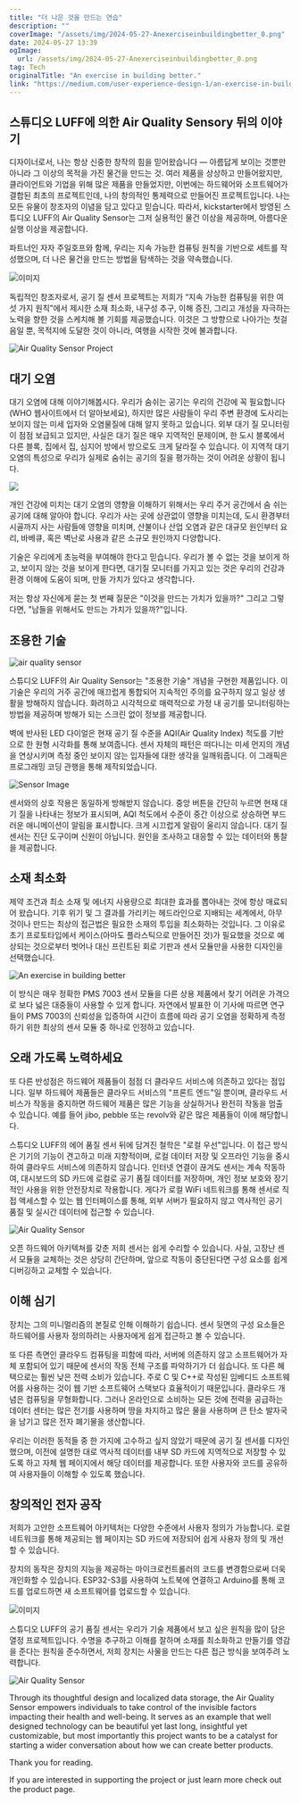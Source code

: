 ```yaml
---
title: "더 나은 것을 만드는 연습"
description: ""
coverImage: "/assets/img/2024-05-27-Anexerciseinbuildingbetter_0.png"
date: 2024-05-27 13:39
ogImage:
  url: /assets/img/2024-05-27-Anexerciseinbuildingbetter_0.png
tag: Tech
originalTitle: "An exercise in building better."
link: "https://medium.com/user-experience-design-1/an-exercise-in-building-better-1928c991ae31"
---
```


## 스튜디오 LUFF에 의한 Air Quality Sensory 뒤의 이야기

디자이너로서, 나는 항상 신중한 창작의 힘을 믿어왔습니다 — 아름답게 보이는 것뿐만 아니라 그 이상의 목적을 가진 물건을 만드는 것. 여러 제품을 상상하고 만들어왔지만, 클라이언트와 기업을 위해 많은 제품을 만들었지만, 이번에는 하드웨어와 소프트웨어가 결합된 최초의 프로젝트인데, 나의 창의적인 통제력으로 만들어진 프로젝트입니다. 나는 모든 유물이 창조자의 이념을 담고 있다고 믿습니다. 따라서, kickstarter에서 방영된 스튜디오 LUFF의 Air Quality Sensor는 그저 실용적인 물건 이상을 제공하며, 아름다운 실행 이상을 제공합니다.

파트너인 자자 주일호프와 함께, 우리는 지속 가능한 컴퓨팅 원칙을 기반으로 세트를 작성했으며, 더 나은 물건을 만드는 방법을 탐색하는 것을 약속했습니다.

![이미지](https://miro.medium.com/v2/resize:fit:512/1*iujP39dLZVpEORDyRBNXUw.gif)

<div class="content-ad"></div>

독립적인 창조자로서, 공기 질 센서 프로젝트는 저희가 “지속 가능한 컴퓨팅을 위한 여섯 가지 원칙”에서 제시한 소재 최소화, 내구성 추구, 이해 증진, 그리고 개성을 자극하는 노력을 향한 것을 스케치해 볼 기회를 제공했습니다. 이것은 그 방향으로 나아가는 첫걸음일 뿐, 목적지에 도달한 것이 아니라, 여행을 시작한 것에 불과합니다.

![Air Quality Sensor Project](/assets/img/2024-05-27-Anexerciseinbuildingbetter_0.png)

## 대기 오염

대기 오염에 대해 이야기해봅시다. 우리가 숨쉬는 공기는 우리의 건강에 꼭 필요합니다(WHO 웹사이트에서 더 알아보세요), 하지만 많은 사람들이 우리 주변 환경에 도사리는 보이지 않는 미세 입자와 오염물질에 대해 알지 못하고 있습니다. 외부 대기 질 모니터링이 점점 보급되고 있지만, 사실은 대기 질은 매우 지역적인 문제이며, 한 도시 블록에서 다른 블록, 집에서 집, 심지어 방에서 방으로도 크게 달라질 수 있습니다. 이 지역적 대기 오염의 특성으로 우리가 실제로 숨쉬는 공기의 질을 평가하는 것이 어려운 상황이 됩니다.

<div class="content-ad"></div>

<img src="/assets/img/2024-05-27-Anexerciseinbuildingbetter_1.png" />

개인 건강에 미치는 대기 오염의 영향을 이해하기 위해서는 우리 주거 공간에서 숨 쉬는 공기에 대해 알아야 합니다. 우리가 사는 곳에 상관없이 영향을 미치는데, 도시 환경부터 시골까지 사는 사람들에 영향을 미치며, 산불이나 산업 오염과 같은 대규모 원인부터 요리, 바베큐, 혹은 벽난로 사용과 같은 소규모 원인까지 다양합니다.

기술은 우리에게 초능력을 부여해야 한다고 믿습니다. 우리가 볼 수 없는 것을 보이게 하고, 보이지 않는 것을 보이게 한다면, 대기질 모니터를 가지고 있는 것은 우리의 건강과 환경 이해에 도움이 되며, 만들 가치가 있다고 생각합니다.

저는 항상 자신에게 묻는 첫 번째 질문은 "이것을 만드는 가치가 있을까?" 그리고 그렇다면, "남들을 위해서도 만드는 가치가 있을까?"입니다.

<div class="content-ad"></div>

## 조용한 기술

![air quality sensor](/assets/img/2024-05-27-Anexerciseinbuildingbetter_2.png)

스튜디오 LUFF의 Air Quality Sensor는 "조용한 기술" 개념을 구현한 제품입니다. 이 기술은 우리의 거주 공간에 매끄럽게 통합되어 지속적인 주의를 요구하지 않고 일상 생활을 방해하지 않습니다. 화려하고 시각적으로 매력적으로 가정 내 공기를 모니터링하는 방법을 제공하며 방해가 되는 스크린 없이 정보를 제공합니다.

벽에 반사된 LED 다이얼은 현재 공기 질 수준을 AQI(Air Quality Index) 척도를 기반으로 한 원형 시각화를 통해 보여줍니다. 센서 자체의 패턴은 떠다니는 미세 먼지의 개념을 연상시키며 측정 중인 보이지 않는 입자들에 대한 생각을 일깨워줍니다. 이 그래픽은 프로그래밍 코딩 관행을 통해 제작되었습니다.

<div class="content-ad"></div>


![Sensor Image](/assets/img/2024-05-27-Anexerciseinbuildingbetter_3.png)

센서와의 상호 작용은 동일하게 방해받지 않습니다. 중앙 버튼을 간단히 누르면 현재 대기 질을 나타내는 정보가 표시되며, AQI 척도에서 수준이 중간 이상으로 상승하면 부드러운 애니메이션이 알림을 표시합니다. 크게 시끄럽게 알람이 울리지 않습니다. 대기 질 센서는 진단 도구이며 신원이 아닙니다. 원인을 조사하고 대응할 수 있는 데이터와 통찰을 제공합니다.

## 소재 최소화

제약 조건과 최소 소재 및 에너지 사용량으로 최대한 효과를 뽑아내는 것에 항상 매료되어 왔습니다. 기후 위기 및 그 결과를 가리키는 헤드라인으로 지배되는 세계에서, 아무 것이나 만드는 최상의 접근법은 필요한 소재의 투입을 최소화하는 것입니다. 그 이유로 초기 프로토타입에서 케이스(아마도 플라스틱으로 만들어진 것)가 필요했을 것으로 예상되는 것으로부터 벗어나 대신 프린트된 회로 기판과 센서 모듈만을 사용한 디자인을 선택했습니다.


<div class="content-ad"></div>


![An exercise in building better](/assets/img/2024-05-27-Anexerciseinbuildingbetter_4.png)

이 방식은 매우 정확한 PMS 7003 센서 모듈을 다른 상용 제품에서 찾기 어려운 가격으로 보다 넓은 대중들이 사용할 수 있게 합니다. 자연에서 발표한 이 기사에 따르면 연구들이 PMS 7003의 신뢰성을 입증하여 시간이 흐름에 따라 공기 오염을 정확하게 측정하기 위한 최상의 센서 모듈 중 하나로 인정하고 있습니다.

## 오래 가도록 노력하세요

또 다른 반성점은 하드웨어 제품들이 점점 더 클라우드 서비스에 의존하고 있다는 점입니다. 일부 하드웨어 제품들은 클라우드 서비스의 "프론트 엔드"일 뿐이며, 클라우드 서비스가 작동을 중지하면 하드웨어 제품은 많은 기능을 상실하거나 완전히 작동을 멈출 수 있습니다. 예를 들어 jibo, pebble 또는 revolv와 같은 많은 제품들이 이에 해당합니다.


<div class="content-ad"></div>

스튜디오 LUFF의 에어 품질 센서 뒤에 담겨진 철학은 "로컬 우선"입니다. 이 접근 방식은 기기의 기능이 견고하고 미래 지향적이며, 로컬 데이터 저장 및 오프라인 기능을 중시하여 클라우드 서비스에 의존하지 않습니다. 인터넷 연결이 끊겨도 센서는 계속 작동하여, 대시보드의 SD 카드에 로컬로 공기 품질 데이터를 저장하며, 개인 정보 보호와 장기적인 사용을 위한 안전장치로 작용합니다. 게다가 로컬 WiFi 네트워크를 통해 센서로 직접 액세스할 수 있는 웹 인터페이스를 통해, 외부 서버가 필요하지 않고 역사적인 공기 품질 및 실시간 데이터에 접근할 수 있습니다.

![Air Quality Sensor](/assets/img/2024-05-27-Anexerciseinbuildingbetter_5.png)

오픈 하드웨어 아키텍쳐를 갖춘 저희 센서는 쉽게 수리할 수 있습니다. 사실, 고장난 센서 모듈을 교체하는 것은 상당히 간단하며, 앞으로 작동이 중단된다면 구성 요소를 쉽게 디버깅하고 교체할 수 있습니다.

## 이해 심기

<div class="content-ad"></div>

장치는 그의 미니멀리즘의 본질로 인해 이해하기 쉽습니다. 센서 뒷면의 구성 요소들은 하드웨어를 사용자 정의하려는 사용자에게 쉽게 접근하고 볼 수 있습니다.

또 다른 측면인 클라우드 컴퓨팅을 피함에 따라, 서버에 의존하지 않고 소프트웨어가 자체 포함되어 있기 때문에 센서의 작동 전체 구조를 파악하기가 더 쉽습니다. 또 다른 혜택으로는 훨씬 낮은 전력 소비가 있습니다. 주로 C 및 C++로 작성된 임베디드 소프트웨어를 사용하는 것이 웹 기반 소프트웨어 스택보다 효율적이기 때문입니다. 클라우드 개념은 컴퓨팅을 무형화합니다. 그러나 온라인으로 소비하는 모든 것에 전력을 공급하는 데이터 센터는 많은 전기를 사용하며 땅을 차지하고 많은 물을 사용하며 큰 탄소 발자국을 남기고 많은 전자 폐기물을 생산합니다.

우리는 이러한 동적들 중 한 가지에 고수하고 싶지 않았기 때문에 공기 질 센서를 디자인했으며, 이전에 설명한 대로 역사적 데이터를 내부 SD 카드에 지역적으로 저장할 수 있도록 하고 자체 웹 페이지에서 해당 데이터를 제공합니다. 또한 사용자와 코드를 공유하여 사용자들이 이해할 수 있도록 했습니다.

## 창의적인 전자 공작

<div class="content-ad"></div>

저희가 고안한 소프트웨어 아키텍처는 다양한 수준에서 사용자 정의가 가능합니다. 로컬 네트워크를 통해 제공되는 웹 페이지는 SD 카드에 저장되어 쉽게 사용자 정의 및 개선할 수 있습니다.

장치의 동작은 장치의 지능을 제공하는 마이크로컨트롤러의 코드를 변경함으로써 더욱 개인화할 수 있습니다. ESP32-S3를 사용하여 노트북에 연결하고 Arduino를 통해 코드를 업로드하면 새 소프트웨어를 업로드할 수 있습니다.

![이미지](/assets/img/2024-05-27-Anexerciseinbuildingbetter_6.png)

스튜디오 LUFF의 공기 품질 센서는 우리가 기술 제품에서 보고 싶은 원칙을 많이 담은 열정 프로젝트입니다. 수명을 추구하고 이해를 잘하며 소재를 최소화하고 만들기를 영감을 준다는 원칙을 준수하면서, 저희 장치는 사물을 만드는 다른 접근 방식을 보여주려 노력합니다.

<div class="content-ad"></div>


![Air Quality Sensor](/assets/img/2024-05-27-Anexerciseinbuildingbetter_7.png)

Through its thoughtful design and localized data storage, the Air Quality Sensor empowers individuals to take control of the invisible factors impacting their health and well-being. It serves as an example that well designed technology can be beautiful yet last long, insightful yet customizable, but most importantly this project wants to be a catalyst for starting a wider conversation about how we can create better products.

Thank you for reading.

If you are interested in supporting the project or just learn more check out the product page.

